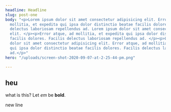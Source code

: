 ```yaml
---
headline: Headline
slug: post-one
body: "<p>Lorem ipsum dolor sit amet consectetur adipisicing elit. Error atque, ad
  mollitia, et expedita qui ipsa dolor distinctio beatae facilis dolores. </p><p>Facilis
  delectus laboriosam repellendus ad. Lorem ipsum dolor sit amet consectetur adipisicing
  elit. </p><p>Error atque, ad mollitia, et expedita qui ipsa dolor distinctio beatae
  facilis dolores. Facilis delectus laboriosam repellendus ad. </p><p>Lorem ipsum
  dolor sit amet consectetur adipisicing elit. Error atque, ad mollitia, et expedita
  qui ipsa dolor distinctio beatae facilis dolores. Facilis delectus laboriosam repellendus
  ad.</p>"
hero: "/uploads/screen-shot-2020-09-07-at-2-25-44-pm.png"

---
```

## heu

what is this? Let _em_ be **bold**.

new line
